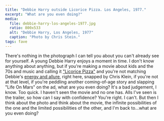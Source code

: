 ```yaml
---
title: "Debbie Harry outside Licorice Pizza. Los Angeles, 1977."
excerpt: "What are you even doing?"
media:
  file: debbie-harry-los-angeles-1977.jpg
  ratio: 800x533
  alt: "Debbie Harry, Los Angeles, 1977"
  caption: "Photo by Chris Stein."
tags: fave
---
```

There's nothing in the photograph I can tell you about you can't already see for yourself. A young Debbie Harry enjoys a moment in time. I don't know anything about anything, but if you're making a movie about kids and the 70s and music and calling it ["Licorice Pizza"](https://www.youtube.com/watch?v=ofnXPwUPENo) and you're not matching Debbie's [energy and allure](https://www.vogue.co.uk/gallery/debbie-harry-unseen-pictures), right here, snapped by Chris Klein, if you're not at that level, if you're peddling another coming-of-age story and slapping "Life On Mars" on the ad, what are you even doing? It's a bad judgement, I know. Too quick. I haven't seen the movie and no one has. Alls I've seen is the trailer, so how can I say with confidence? You're right. I can't. But then I think about the photo and think about the movie, the infinite possibilities of the one and the limited possibilities of the other, and I'm back to...what are you even doing?
